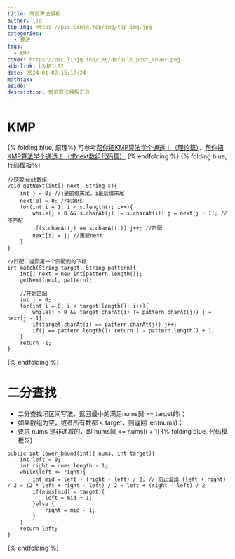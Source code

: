 ```yaml
---
title: 常见算法模板
auther: ljq
top_img: https://pic.linjq.top/img/top_img.jpg
categories:
  - 算法
tags:
  - KMP
cover: https://pic.linjq.top/img/default_post_cover.png
abbrlink: b3d81c92
date: 2024-01-02 15:17:24
mathjax: 
aside: 
description: 常见算法模板汇总
---
```

# KMP
{% folding blue, 原理%}
可参考[帮你把KMP算法学个通透！（理论篇）](https://www.bilibili.com/video/BV1PD4y1o7nd/?spm_id_from=333.788&vd_source=95326ccfbd09cc1033a086ec9c5cb8f1)、[帮你把KMP算法学个通透！（求next数组代码篇）](https://www.bilibili.com/video/BV1M5411j7Xx/?spm_id_from=333.788&vd_source=95326ccfbd09cc1033a086ec9c5cb8f1)
{% endfolding %}
{% folding blue, 代码模板%}
```
//获取next数组
void getNext(int[] next, String s){
	int j = 0; //j是前缀末尾，i是后缀末尾
	next[0] = 0; //初始化
	for(int i = 1; i < s.length(); i++){
		while(j > 0 && s.charAt(j) != s.charAt(i)) j = next[j - 1]; //不匹配
		if(s.charAt(j) == s.charAt(i)) j++; //匹配
		next[i] = j; //更新next
	}	
}

//匹配，返回第一个匹配到的下标
int match(String target, String pattern){
	int[] next = new int[pattern.length()];
	getNext(next, pattern);

	//开始匹配
	int j = 0;
	for(int i = 0; i < target.length(); i++){
		while(j > 0 && target.charAt(i) != pattern.charAt(j)) j = next[j - 1];
		if(target.charAt(i) == pattern.charAt(j)) j++;
		if(j == pattern.length()) return i - pattern.length() + 1;
	}
	return -1;
}
```
{% endfolding %}
# 二分查找
* 二分查找闭区间写法，返回最小的满足nums[i] >= target的i；
* 如果数组为空，或者所有数都 < target，则返回 len(nums)；
* 要求 nums 是非递减的，即 nums[i] <= nums[i + 1]
{% folding blue, 代码模板%}
```
public int lower_bound(int[] nums, int target){
	int left = 0;
	int right = nums.length - 1;
	while(left <= right){
		int mid = left + (right - left) / 2; // 防止溢出 (left + right) / 2 = (2 * left + right - left) / 2 = left + (right - left) / 2
		if(nums[mid] < target){
			left = mid + 1;
		}else {
			right = mid - 1;
		}
	}
	return left;
}
```
{% endfolding %}
